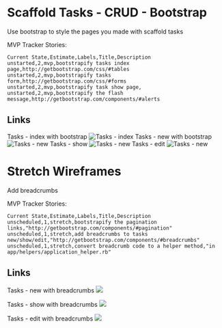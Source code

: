 # Scaffold Tasks - CRUD - Bootstrap

Use bootstrap to style the pages you made with scaffold tasks

MVP Tracker Stories:
```
Current State,Estimate,Labels,Title,Description
unstarted,2,mvp,bootstrapify tasks index page,http://getbootstrap.com/css/#tables
unstarted,2,mvp,bootstrapify tasks form,http://getbootstrap.com/css/#forms
unstarted,2,mvp,bootstrapify task show page,
unstarted,2,mvp,bootstrapify the flash message,http://getbootstrap.com/components/#alerts
```

## Links ##
Tasks - index with bootstrap
![Tasks - index](https://galvanize.mybalsamiq.com/mockups/2349052.png?key=dd6f91232218fa4d6cbf663738e10e0cfca3e151)
Tasks - new with bootstrap
![Tasks - new](https://galvanize.mybalsamiq.com/mockups/2349046.png?key=dd6f91232218fa4d6cbf663738e10e0cfca3e151)
Tasks - show
![Tasks - new](https://galvanize.mybalsamiq.com/mockups/2349061.png?key=dd6f91232218fa4d6cbf663738e10e0cfca3e151)
Tasks - edit
![Tasks - new](https://galvanize.mybalsamiq.com/mockups/2352652.png?key=dd6f91232218fa4d6cbf663738e10e0cfca3e151)


# Stretch Wireframes

Add breadcrumbs

MVP Tracker Stories:
```
Current State,Estimate,Labels,Title,Description
unscheduled,1,stretch,bootstrapify the pagination links,"http://getbootstrap.com/components/#pagination"
unscheduled,1,stretch,add breadcrumbs to tasks new/show/edit,"http://getbootstrap.com/components/#breadcrumbs"
unscheduled,1,stretch,convert breadcrumb code to a helper method,"in app/helpers/application_helper.rb"
```

## Links ##

Tasks - new with breadcrumbs
![](https://galvanize.mybalsamiq.com/mockups/2353679.png?key=dd6f91232218fa4d6cbf663738e10e0cfca3e151)

Tasks - show with breadcrumbs
![](https://galvanize.mybalsamiq.com/mockups/2353676.png?key=dd6f91232218fa4d6cbf663738e10e0cfca3e151)

Tasks - edit with breadcrumbs
![](https://galvanize.mybalsamiq.com/mockups/2353680.png?key=dd6f91232218fa4d6cbf663738e10e0cfca3e151)
